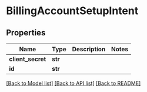 # BillingAccountSetupIntent

## Properties
Name | Type | Description | Notes
------------ | ------------- | ------------- | -------------
**client_secret** | **str** |  | 
**id** | **str** |  | 

[[Back to Model list]](../README.md#documentation-for-models) [[Back to API list]](../README.md#documentation-for-api-endpoints) [[Back to README]](../README.md)


